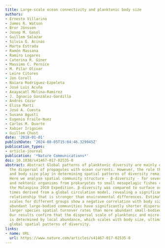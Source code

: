 ```yaml
---
title: Large-scale ocean connectivity and planktonic body size
authors:
- Ernesto Villarino
- James R. Watson
- Bror Jönsson
- Josep M. Gasol
- Guillem Salazar
- Silvia G. Acinas
- Marta Estrada
- Ramón Massana
- Ramiro Logares
- Caterina R. Giner
- Massimo C. Pernice
- M. Pilar Olivar
- Leire Citores
- Jon Corell
- Naiara Rodríguez-Ezpeleta
- José Luis Acuña
- Axayacatl Molina-Ramírez
- J. Ignacio González-Gordillo
- Andrés Cózar
- Elisa Martí
- José A. Cuesta
- Susana Agustí
- Eugenio Fraile-Nuez
- Carlos M. Duarte
- Xabier Irigoien
- Guillem Chust
date: '2018-01-01'
publishDate: '2024-08-05T15:04:46.329945Z'
publication_types:
- article-journal
publication: '*Nature Communications*'
doi: 10.1038/s41467-017-02535-8
abstract: Abstract Global patterns of planktonic diversity are mainly determined by
  the dispersal of propagules with ocean currents. However, the role that abundance
  and body size play in determining spatial patterns of diversity remains unclear.
  Here we analyse spatial community structure - β-diversity - for several planktonic
  and nektonic organisms from prokaryotes to small mesopelagic fishes collected during
  the Malaspina 2010 Expedition. β-diversity was compared to surface ocean transit
  times derived from a global circulation model, revealing a significant negative
  relationship that is stronger than environmental differences. Estimated dispersal
  scales for different groups show a negative correlation with body size, where less
  abundant large-bodied communities have significantly shorter dispersal scales and
  larger species spatial turnover rates than more abundant small-bodied plankton.
  Our results confirm that the dispersal scale of planktonic and micro-nektonic organisms
  is determined by local abundance, which scales with body size, ultimately setting
  global spatial patterns of diversity.
links:
- name: URL
  url: https://www.nature.com/articles/s41467-017-02535-8
---
```

